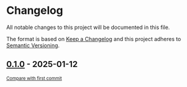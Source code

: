 # Changelog

All notable changes to this project will be documented in this file.

The format is based on [Keep a Changelog](http://keepachangelog.com/en/1.0.0/)
and this project adheres to [Semantic Versioning](http://semver.org/spec/v2.0.0.html).

<!-- insertion marker -->
## [0.1.0](https://github.com/tsypuk/aws-news/releases/tag/0.1.0) - 2025-01-12

<small>[Compare with first commit](https://github.com/tsypuk/aws-news/compare/f9d19c9184fb97ea211a0edaf4219f9447c740ba...0.1.0)</small>

